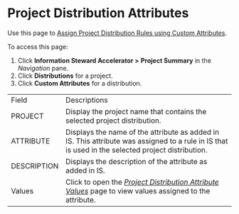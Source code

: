 # Project Distribution Attributes

<div class="use">

Use this page to [Assign Project Distribution Rules using Custom
Attributes](../Use_Cases/Assign_Prjt_Distrib_Rules_Custom_Attribs).

</div>

To access this page:

1.  Click **Information Steward Accelerator \>**
    <span style="font-weight: bold;">Project Summary</span> in the
    *Navigation* pane.
2.  Click <span style="font-weight: bold;">Distributions</span> for a
    project.
3.  Click <span style="font-weight: bold;">Custom Attributes</span> for
    a
distribution.

|             |                                                                                                                                                      |
| ----------- | ---------------------------------------------------------------------------------------------------------------------------------------------------- |
| Field       | Descriptions                                                                                                                                         |
| PROJECT     | Display the project name that contains the selected project distribution.                                                                            |
| ATTRIBUTE   | Displays the name of the attribute as added in IS. This attribute was assigned to a rule in IS that is used in the selected project distribution.    |
| DESCRIPTION | Displays the description of the attribute as added in IS.                                                                                            |
| Values      | Click to open the *[Project Distribution Attribute Values](Project_Distribution_Attribute_Value)* page to view values assigned to the attribute. |
